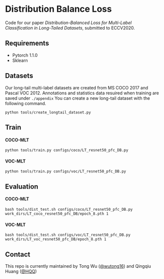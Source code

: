 # Distribution Balance Loss

Code for our paper *Distribution-Balanced Loss for Multi-Label
Classification in Long-Tailed Datasets*,  submitted to ECCV2020.

## Requirements
* Pytorch 1.1.0
* Sklearn

## Datasets
Our long-tail multi-label datasets are created from MS COCO 2017 and Pascal VOC 2012. Annotations and statistics data resuired when training are saved under `./appendix`
You can create a new long-tail dataset with the following command. 
```
python tools/create_longtail_dataset.py
```

## Train
#### COCO-MLT

```
python tools/train.py configs/coco/LT_resnet50_pfc_DB.py 
```
#### VOC-MLT

```
python tools/train.py configs/voc/LT_resnet50_pfc_DB.py 
```

## Evaluation

#### COCO-MLT

```
bash tools/dist_test.sh configs/coco/LT_resnet50_pfc_DB.py work_dirs/LT_coco_resnet50_pfc_DB/epoch_8.pth 1
```
#### VOC-MLT

```
bash tools/dist_test.sh configs/voc/LT_resnet50_pfc_DB.py work_dirs/LT_voc_resnet50_pfc_DB/epoch_8.pth 1
```

## Contact

This repo is currently maintained by Tong Wu ([@wutong16](https://github.com/wutong16)) and Qingqiu Huang ([@HQQ](https://github.com/hqqasw))
